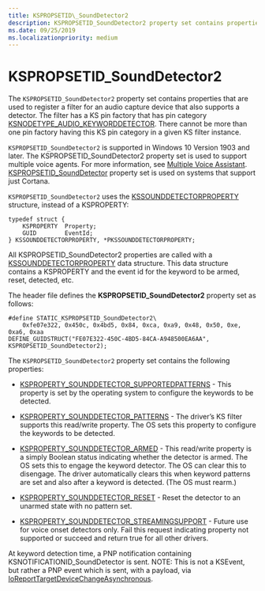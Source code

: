 ```yaml
---
title: KSPROPSETID\_SoundDetector2
description: KSPROPSETID_SoundDetector2 property set contains properties that are used to register a filter for an audio capture device that also supports a detector.
ms.date: 09/25/2019
ms.localizationpriority: medium
---
```


# KSPROPSETID\_SoundDetector2

The `KSPROPSETID_SoundDetector2` property set contains properties that are used to register a filter for an audio capture device that also supports a detector. The filter has a KS pin factory that has pin category [KSNODETYPE\_AUDIO\_KEYWORDDETECTOR](ksnodetype-audio-keyworddetector.md). There cannot be more than one pin factory having this KS pin category in a given KS filter instance.

`KSPROPSETID_SoundDetector2` is supported in  Windows 10 Version 1903 and later. The KSPROPSETID_SoundDetector2 property set is used to support multiple voice agents. For more information, see [Multiple Voice Assistant](voice-activation-mva.md).  [KSPROPSETID\_SoundDetector](kspropsetid-sounddetector.md) property set is used on systems that support just Cortana.  

`KSPROPSETID_SoundDetector2` uses the [KSSOUNDDETECTORPROPERTY](/windows-hardware/drivers/ddi/ksmedia/ns-ksmedia-kssounddetectorproperty) structure, instead of a KSPROPERTY:

``` syntax
typedef struct {
    KSPROPERTY  Property;
    GUID        EventId;
} KSSOUNDDETECTORPROPERTY, *PKSSOUNDDETECTORPROPERTY;
```

All KSPROPSETID_SoundDetector2 properties are called with a [KSSOUNDDETECTORPROPERTY](/windows-hardware/drivers/ddi/ksmedia/ns-ksmedia-kssounddetectorproperty)  data structure. This data structure contains a KSPROPERTY and the event id for the keyword to be armed, reset, detected, etc.

The header file defines the **KSPROPSETID\_SoundDetector2** property set as follows:

``` syntax
#define STATIC_KSPROPSETID_SoundDetector2\
    0xfe07e322, 0x450c, 0x4bd5, 0x84, 0xca, 0xa9, 0x48, 0x50, 0xe, 0xa6, 0xaa
DEFINE_GUIDSTRUCT("FE07E322-450C-4BD5-84CA-A948500EA6AA", KSPROPSETID_SoundDetector2);
```

The `KSPROPSETID_SoundDetector2` property set contains the following properties:

- [KSPROPERTY\_SOUNDDETECTOR\_SUPPORTEDPATTERNS](ksproperty-sounddetector-supportedpatterns.md) - This property is set by the operating system to configure the keywords to be detected.

- [KSPROPERTY\_SOUNDDETECTOR\_PATTERNS](ksproperty-sounddetector-patterns.md) - The driver’s KS filter supports this read/write property. The OS sets this property to configure the keywords to be detected.

- [KSPROPERTY\_SOUNDDETECTOR\_ARMED](ksproperty-sounddetector-armed.md) - This read/write property is a simply Boolean status indicating whether the detector is armed. The OS sets this to engage the keyword detector. The OS can clear this to disengage. The driver automatically clears this when keyword patterns are set and also after a keyword is detected. (The OS must rearm.)

- [KSPROPERTY\_SOUNDDETECTOR\_RESET](ksproperty-sounddetector-reset.md) - Reset the detector to an unarmed state with no pattern set.

- [KSPROPERTY\_SOUNDDETECTOR\_STREAMINGSUPPORT](ksproperty-sounddetector-streamingsupport.md) - Future use for voice onset detectors only. Fail this request indicating property not supported or succeed and return true for all other drivers.

At keyword detection time, a PNP notification containing KSNOTIFICATIONID_SoundDetector is sent. NOTE: This is not a KSEvent, but rather a PNP event which is sent, with a payload, via [IoReportTargetDeviceChangeAsynchronous](/windows-hardware/drivers/ddi/wdm/nf-wdm-ioreporttargetdevicechangeasynchronous).
